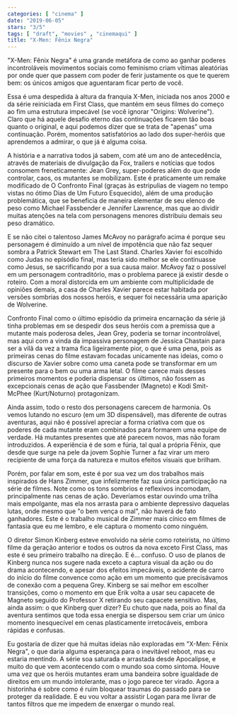 ```yaml
---
categories: [ "cinema" ]
date: "2019-06-05"
stars: "3/5"
tags: [ "draft", "movies" , "cinemaqui" ]
title: "X-Men: Fênix Negra"
---
```

"X-Men: Fênix Negra" é uma grande metáfora de como ao ganhar poderes
incontroláveis movimentos sociais como feminismo criam vítimas
aleatórias por onde quer que passem com poder de ferir justamente os
que te querem bem: os únicos amigos que aguentaram ficar perto de você.

Essa é uma despedida à altura da franquia X-Men, iniciada nos anos
2000 e da série reiniciada em First Class, que mantém em seus filmes
do começo ao fim uma estrutura impecável (se você ignorar "Origins:
Wolverine"). Claro que há aquele desafio eterno das continuações
ficarem tão boas quanto o original, e aqui podemos dizer que se trata de
"apenas" uma continuação. Porém, momentos satisfatórios ao lado dos
super-heróis que aprendemos a admirar, o que já é alguma coisa.

A história e a narrativa todos já sabem, com até um ano de
antecedência, através de materiais de divulgação da Fox, trailers e
notícias que todos consomem freneticamente: Jean Grey, super-poderes
além do que pode controlar, caos, os mutantes se mobilizam. Este é
praticamente um remake modificado de O Confronto Final (graças às
estripulias de viagem no tempo vistas no ótimo Dias de Um Futuro
Esquecido), além de uma produção problemática, que se beneficia
de maneira elementar de seu elenco de peso como Michael Fassbender e
Jennifer Lawrence, mas que ao dividir muitas atenções na tela com
personagens menores distribuiu demais seu peso dramático.

E se não citei o talentoso James McAvoy no parágrafo acima é porque
seu personagem é diminuído a um nível de impotência que não faz
sequer sombra a Patrick Stewart em The Last Stand. Charles Xavier foi
escolhido como Judas no episódio final, mas teria sido melhor se ele
continuasse como Jesus, se sacrificando por a sua causa maior. McAvoy
faz o possível em um personagem contraditório, mas o problema parece
já existir desde o roteiro. Com a moral distorcida em um ambiente com
multiplicidade de opiniões demais, a casa de Charles Xavier parece
estar habitada por versões sombrias dos nossos heróis, e sequer foi
necessária uma aparição de Wolverine.

Confronto Final como o último episódio da primeira encarnação
da série já tinha problemas em se despedir dos seus heróis com
a premissa que a mutante mais poderosa deles, Jean Grey, poderia se
tornar incontrolável, mas aqui com a vinda da impassiva personagem de
Jessica Chastain para ser a vilã da vez a trama fica ligeiramente pior,
o que é uma pena, pois as primeiras cenas do filme estavam focadas
unicamente nas ideias, como o discurso de Xavier sobre como uma caneta
pode se transformar em um presente para o bem ou uma arma letal. O filme
carece mais desses primeiros momentos e poderia dispensar os últimos,
não fossem as excepcionais cenas de ação que Fassbender (Magneto)
e Kodi Smit-McPhee (Kurt/Noturno) protagonizam.

Ainda assim, todo o resto dos personagens carecem de harmonia. Os vemos
lutando no escuro (em um 3D dispensável), mas diferente de outras
aventuras, aqui não é possível apreciar a forma criativa com que
os poderes de cada mutante eram combinados para formarem uma equipe de
verdade. Há mutantes presentes que até parecem novos, mas não foram
introduzidos. A experiência é de som e fúria, tal qual a própria
Fênix, que desde que surge na pele da jovem Sophie Turner a faz virar
um mero recipiente de uma força da natureza e muitos efeitos visuais
que brilham.

Porém, por falar em som, este é por sua vez um dos trabalhos mais
inspirados de Hans Zimmer, que infelizmente faz sua única participação
na série de filmes. Note como os tons sombrios e reflexivos incomodam,
principalmente nas cenas de ação. Deveríamos estar ouvindo uma
trilha mais empolgante, mas ela nos arrasta para o ambiente depressivo
daquelas lutas, onde mesmo que "o bem vença o mal", não haverá de fato
ganhadores. Este é o trabalho musical de Zimmer mais cínico em filmes
de fantasia que eu me lembro, e ele captura o momento como ninguém.

O diretor Simon Kinberg esteve envolvido na série como roteirista, no
último filme da geração anterior e todos os outros da nova exceto First
Class, mas este é seu primeiro trabalho na direção. E é... confuso. O
uso de planos de Kinberg nunca nos sugere nada exceto a captura visual
da ação ou do drama acontecendo, e apesar dos efeitos impecáveis,
o acidente de carro do início do filme convence como ação em um
momento que precisávamos de conexão com a pequena Grey. Kinberg se
sai melhor em escolher transições, como o momento em que Erik volta
a usar seu capacete de Magneto seguido do Professor X retirando seu
capacete sensitivo. Mas, ainda assim: o que Kinberg quer dizer? Eu chuto
que nada, pois ao final da aventura sentimos que toda essa energia se
dispersou sem criar um único momento inesquecível em cenas plasticamente
irretocáveis, embora rápidas e confusas.

Eu gostaria de dizer que há muitas ideias não exploradas em "X-Men:
Fênix Negra", o que daria alguma esperança para o inevitável
reboot, mas eu estaria mentindo. A série soa saturada e arrastada
desde Apocalipse, e muito do que vem acontecendo com o mundo soa como
sintoma. Houve uma vez que os heróis mutantes eram uma bandeira sobre
igualdade de direitos em um mundo intolerante, mas o jogo parece ter
virado. Agora a historinha é sobre como é ruim bloquear traumas do
passado para se proteger da realidade. E eu vou voltar a assistir Logan
para me livrar de tantos filtros que me impedem de enxergar o mundo real.
